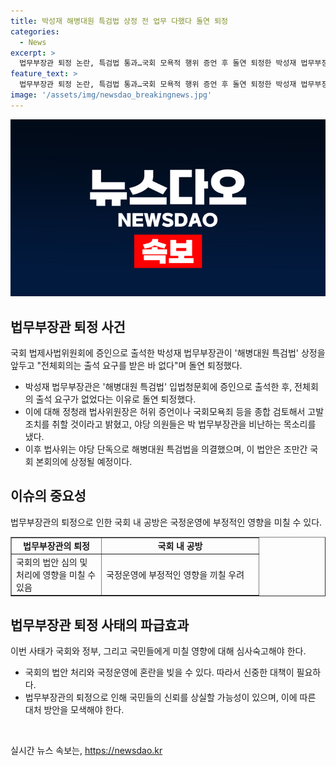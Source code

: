 ```yaml
---
title: 박성재 해병대원 특검법 상정 전 업무 다했다 돌연 퇴정
categories:
  - News
excerpt: >
  법무부장관 퇴정 논란, 특검법 통과…국회 모욕적 행위 증언 후 돌연 퇴정한 박성재 법무부장관에 대한 논란이 커지고 있다. 박 장관은 해병대원 특검법에 대한 입법청문회에 증인으로 출석한 후, 출석 요구를 받은 바 없다며 돌연 퇴정했다. 이에 정청래 법사위원장은 허위 증언이나 국회모욕죄 등을 종합 검토해서 고발조치를 하겠다고 밝혔으며, 논란은 여전한 가운데 야당은 단독으로 해병대원 특검법을 의결했다. 1주기를 앞둔 순직한 해병대원을 위해 특검법을 통과시키겠다는 민주당의 입장에 관심이 쏠리고 있다.
feature_text: >
  법무부장관 퇴정 논란, 특검법 통과…국회 모욕적 행위 증언 후 돌연 퇴정한 박성재 법무부장관에 대한 논란이 커지고 있다. 박 장관은 해병대원 특검법에 대한 입법청문회에 증인으로 출석한 후, 출석 요구를 받은 바 없다며 돌연 퇴정했다. 이에 정청래 법사위원장은 허위 증언이나 국회모욕죄 등을 종합 검토해서 고발조치를 하겠다고 밝혔으며, 논란은 여전한 가운데 야당은 단독으로 해병대원 특검법을 의결했다. 1주기를 앞둔 순직한 해병대원을 위해 특검법을 통과시키겠다는 민주당의 입장에 관심이 쏠리고 있다.
image: '/assets/img/newsdao_breakingnews.jpg'
---
```


<p><img src="/assets/img/newsdao_breakingnews.jpg" alt="firstkoreanews 속보" /></p>

<h2 data-ke-size="size26">법무부장관 퇴정 사건</h2>

<p data-ke-size="size16">국회 법제사법위원회에 증인으로 출석한 박성재 법무부장관이 '해병대원 특검법' 상정을 앞두고 "전체회의는 출석 요구를 받은 바 없다"며 돌연 퇴정했다.</p>

<ul>
  <li>박성재 법무부장관은 '해병대원 특검법' 입법청문회에 증인으로 출석한 후, 전체회의 출석 요구가 없었다는 이유로 돌연 퇴정했다.</li>
  <li>이에 대해 정청래 법사위원장은 허위 증언이나 국회모욕죄 등을 종합 검토해서 고발조치를 취할 것이라고 밝혔고, 야당 의원들은 박 법무부장관을 비난하는 목소리를 냈다.</li>
  <li>이후 법사위는 야당 단독으로 해병대원 특검법을 의결했으며, 이 법안은 조만간 국회 본회의에 상정될 예정이다.</li>
</ul>

<h2 data-ke-size="size26">이슈의 중요성</h2>

<p data-ke-size="size16">법무부장관의 퇴정으로 인한 국회 내 공방은 국정운영에 부정적인 영향을 미칠 수 있다.</p>

<table border="1" cellspacing="0" cellpadding="0">
  <colgroup>
    <col width="144" style="width:108pt;"/>
    <col width="252" style="width:189pt;"/>
  </colgroup>
  <tbody>
    <tr>
      <td style="text-align: center; height: 17px;"><b>법무부장관의 퇴정</b></td>
      <td style="text-align: center; height: 17px;"><b>국회 내 공방</b></td>
    </tr>
    <tr>
      <td style="height: 17px;">국회의 법안 심의 및 처리에 영향을 미칠 수 있음</td>
      <td style="height: 17px;">국정운영에 부정적인 영향을 끼칠 우려</td>
    </tr>
  </tbody>
</table>

<h2 data-ke-size="size26">법무부장관 퇴정 사태의 파급효과</h2>

<p data-ke-size="size16">이번 사태가 국회와 정부, 그리고 국민들에게 미칠 영향에 대해 심사숙고해야 한다.</p>

<ul>
  <li>국회의 법안 처리와 국정운영에 혼란을 빚을 수 있다. 따라서 신중한 대책이 필요하다.</li>
  <li>법무부장관의 퇴정으로 인해 국민들의 신뢰를 상실할 가능성이 있으며, 이에 따른 대처 방안을 모색해야 한다.</li>
</ul>

<p data-ke-size="size16">&nbsp;</p>
실시간 뉴스 속보는, <a href="https://newsdao.kr" rel="dofollow">https://newsdao.kr</a>


